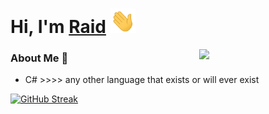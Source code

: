 # Hi, I'm [Raid](https://www.facebook.com/profile.php?id=100051990292449) <img src="https://github.com/mouatezbenariba/mouatezbenariba/blob/main/Hi.gif" width="40px">

<img src="https://github-readme-stats.vercel.app/api/top-langs/?username=raid-teyar&layout=compact" align="right" style="width: 40%"> 

 
### About Me 🚀 
- C# >>>> any other language that exists or will ever exist</br>

[![GitHub Streak](https://streak-stats.demolab.com?user=raid-teyar&theme=tokyonight-duo)](https://git.io/streak-stats)



